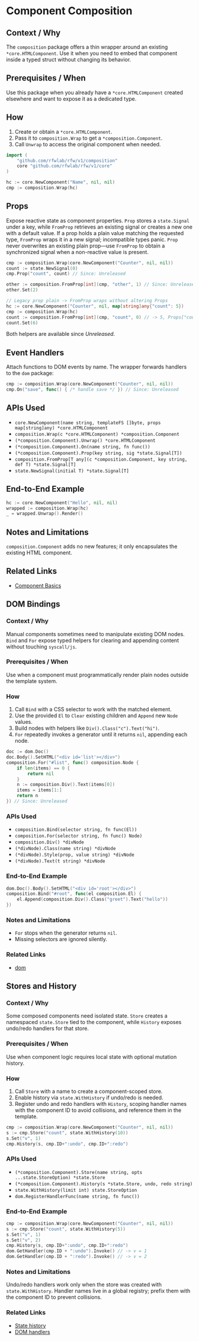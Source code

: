 # Component Composition

## Context / Why

The `composition` package offers a thin wrapper around an existing `*core.HTMLComponent`.
Use it when you need to embed that component inside a typed struct without changing its behavior.

## Prerequisites / When

Use this package when you already have a `*core.HTMLComponent` created elsewhere and want to expose it as a dedicated type.

## How

1. Create or obtain a `*core.HTMLComponent`.
2. Pass it to `composition.Wrap` to get a `*composition.Component`.
3. Call `Unwrap` to access the original component when needed.

```go
import (
    "github.com/rfwlab/rfw/v1/composition"
    core "github.com/rfwlab/rfw/v1/core"
)

hc := core.NewComponent("Name", nil, nil)
cmp := composition.Wrap(hc)
```

## Props

Expose reactive state as component properties. `Prop` stores a `state.Signal`
under a key, while `FromProp` retrieves an existing signal or creates a new one
with a default value. If a prop holds a plain value matching the requested
type, `FromProp` wraps it in a new signal; incompatible types panic. `Prop`
never overwrites an existing plain prop—use `FromProp` to obtain a synchronized
signal when a non-reactive value is present.

```go
cmp := composition.Wrap(core.NewComponent("Counter", nil, nil))
count := state.NewSignal(0)
cmp.Prop("count", count) // Since: Unreleased

other := composition.FromProp[int](cmp, "other", 1) // Since: Unreleased
other.Set(2)
```

```go
// Legacy prop plain -> FromProp wraps without altering Props
hc := core.NewComponent("Counter", nil, map[string]any{"count": 5})
cmp := composition.Wrap(hc)
count := composition.FromProp[int](cmp, "count", 0) // -> 5, Props["count"] remains 5 (int)
count.Set(6)
```

Both helpers are available since *Unreleased*.

## Event Handlers

Attach functions to DOM events by name. The wrapper forwards handlers to the
`dom` package:

```go
cmp := composition.Wrap(core.NewComponent("Counter", nil, nil))
cmp.On("save", func() { /* handle save */ }) // Since: Unreleased
```

## APIs Used

- `core.NewComponent(name string, templateFS []byte, props map[string]any) *core.HTMLComponent`
- `composition.Wrap(c *core.HTMLComponent) *composition.Component`
- `(*composition.Component).Unwrap() *core.HTMLComponent`
- `(*composition.Component).On(name string, fn func())`
- `(*composition.Component).Prop(key string, sig *state.Signal[T])`
- `composition.FromProp[T any](c *composition.Component, key string, def T) *state.Signal[T]`
- `state.NewSignal(initial T) *state.Signal[T]`

## End-to-End Example

```go
hc := core.NewComponent("Hello", nil, nil)
wrapped := composition.Wrap(hc)
_ = wrapped.Unwrap().Render()
```

## Notes and Limitations

`composition.Component` adds no new features; it only encapsulates the existing HTML component.

## Related Links

- [Component Basics](./components-basics)

## DOM Bindings

### Context / Why

Manual components sometimes need to manipulate existing DOM nodes. `Bind` and
`For` expose typed helpers for clearing and appending content without touching
`syscall/js`.

### Prerequisites / When

Use when a component must programmatically render plain nodes outside the
template system.

### How

1. Call `Bind` with a CSS selector to work with the matched element.
2. Use the provided `El` to `Clear` existing children and `Append` new `Node`
   values.
3. Build nodes with helpers like `Div().Class("c").Text("hi")`.
4. `For` repeatedly invokes a generator until it returns `nil`, appending each
   node.

```go
doc := dom.Doc()
doc.Body().SetHTML("<div id='list'></div>")
composition.For("#list", func() composition.Node {
    if len(items) == 0 {
        return nil
    }
    n := composition.Div().Text(items[0])
    items = items[1:]
    return n
}) // Since: Unreleased
```

### APIs Used

- `composition.Bind(selector string, fn func(El))`
- `composition.For(selector string, fn func() Node)`
- `composition.Div() *divNode`
- `(*divNode).Class(name string) *divNode`
- `(*divNode).Style(prop, value string) *divNode`
- `(*divNode).Text(t string) *divNode`

### End-to-End Example

```go
dom.Doc().Body().SetHTML("<div id='root'></div>")
composition.Bind("#root", func(el composition.El) {
    el.Append(composition.Div().Class("greet").Text("hello"))
})
```

### Notes and Limitations

- `For` stops when the generator returns `nil`.
- Missing selectors are ignored silently.

### Related Links

- [dom](../api/dom)

## Stores and History

### Context / Why

Some composed components need isolated state. `Store` creates a namespaced
`state.Store` tied to the component, while `History` exposes undo/redo handlers
for that store.

### Prerequisites / When

Use when component logic requires local state with optional mutation history.

### How

1. Call `Store` with a name to create a component-scoped store.
2. Enable history via `state.WithHistory` if undo/redo is needed.
3. Register undo and redo handlers with `History`, scoping handler names with the component ID to avoid collisions, and reference them in the template.

```go
cmp := composition.Wrap(core.NewComponent("Counter", nil, nil))
s := cmp.Store("count", state.WithHistory(10))
s.Set("v", 1)
cmp.History(s, cmp.ID+":undo", cmp.ID+":redo")
```

### APIs Used

- `(*composition.Component).Store(name string, opts ...state.StoreOption) *state.Store`
- `(*composition.Component).History(s *state.Store, undo, redo string)`
- `state.WithHistory(limit int) state.StoreOption`
- `dom.RegisterHandlerFunc(name string, fn func())`

### End-to-End Example

```go
cmp := composition.Wrap(core.NewComponent("Counter", nil, nil))
s := cmp.Store("count", state.WithHistory(5))
s.Set("v", 1)
s.Set("v", 2)
cmp.History(s, cmp.ID+":undo", cmp.ID+":redo")
dom.GetHandler(cmp.ID + ":undo").Invoke() // -> v = 1
dom.GetHandler(cmp.ID + ":redo").Invoke() // -> v = 2
```

### Notes and Limitations

Undo/redo handlers work only when the store was created with `state.WithHistory`. Handler names live in a global registry; prefix them with the component ID to prevent collisions.

### Related Links

- [State history](../api/state#history)
- [DOM handlers](../api/dom#usage)

